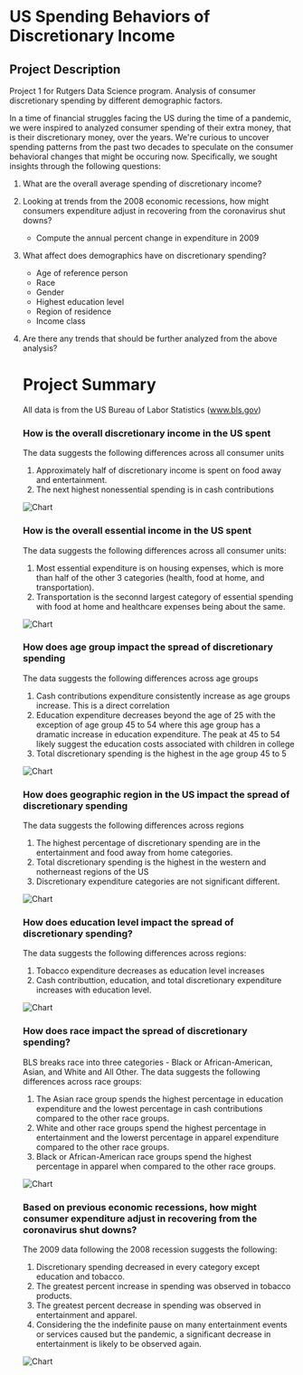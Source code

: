 # US Spending Behaviors of Discretionary Income
## Project Description

Project 1 for Rutgers Data Science program. Analysis of consumer discretionary spending by different demographic factors.

In a time of financial struggles facing the US during the time of a pandemic, we were inspired to analyzed consumer spending of their extra money, that is their discretionary money, over the years. We're curious to uncover spending patterns from the past two decades to speculate on the consumer behavioral changes that might be occuring now. Specifically, we sought insights through the following questions:

1. What are the overall average spending of discretionary income?
2. Looking at trends from the 2008 economic recessions, how might consumers expenditure adjust in recovering from the coronavirus shut downs?
    - Compute the annual percent change in expenditure in 2009
3. What affect does demographics have on discretionary spending?
    - Age of reference person
    - Race
    - Gender
    - Highest education level
    - Region of residence
    - Income class
4. Are there any trends that should be further analyzed from the above analysis?


    # Project Summary
    
    All data is from the US Bureau of Labor Statistics (www.bls.gov)

    ### How is the overall discretionary income in the US spent
    The data suggests the following differences across all consumer units
    1. Approximately half of discretionary income is spent on food away and entertainment.
    2. The next highest nonessential spending is in cash contributions

    ![Chart](Images/discretionary_spend.png)
    
    ### How is the overall essential income in the US spent
    The data suggests the following differences across all consumer units:
    1. Most essential expenditure is on housing expenses, which is more than half of the other 3 categories (health, food at home, and transportation).
    2. Transportation is the seconnd largest category of essential spending with food at home and healthcare expenses being about the same.

    ![Chart](Images/essential_spend.png)
    
    ### How does age group impact the spread of discretionary spending
    The data suggests the following differences across age groups
    1. Cash contributions expenditure consistently increase as age groups increase. This is a direct correlation
    2. Education expenditure decreases beyond the age of 25 with the exception of age group 45 to 54 where this age group has a dramatic increase in education expenditure. The peak at 45 to 54 likely suggest the education costs associated with children in college
    3. Total discretionary spending is the highest in the age group 45 to 5

    ![Chart](Images/spend_by_age.png)
    
    ### How does geographic region in the US impact the spread of discretionary spending
    The data suggests the following differences across regions
    1. The highest percentage of discretionary spending are in the entertainment and food away from home categories.
    2. Total discretionary spending is the highest in the western and notherneast regions of the US
    3. Discretionary expenditure categories are not significant different.

    ![Chart](Images/spend_by_geo.png)
    
    ### How does education level impact the spread of discretionary spending?
    The data suggests the following differences across regions:
    1. Tobacco expenditure decreases as education level increases
    2. Cash contributtion, education, and total discretionary expenditure increases with education level.

    ![Chart](Images/spend_by_education.png)
   
    ### How does race impact the spread of discretionary spending?
    BLS breaks race into three categories - Black or African-American, Asian, and White and All Other. The data suggests the following differences across race groups:
    1. The Asian race group spends the highest percentage in education expenditure and the lowest percentage in cash contributions compared to the other race groups.
    2. White and other race groups spend the highest percentage in entertainment and the lowerst percentage in apparel expenditure compared to the other race groups.
    3. Black or African-American race groups spend the highest percentage in apparel when compared to the other race groups.

    ![Chart](Images/spend_by_race.png)
    
    ### Based on previous economic recessions, how might consumer expenditure adjust in recovering from the coronavirus shut downs?
    The 2009 data following the 2008 recession suggests the following:
    1. Discretionary spending decreased in every category except education and tobacco.
    2. The greatest percent increase in spending was observed in tobacco products.
    3. The greatest percent decrease in spending was observed in entertainment and apparel.
    4. Considering the the indefinite pause on many entertainment events or services caused but the pandemic, a significant decrease in entertainment is likely to be observed again.
    
    ![Chart](Images/2009_percent_change.png)
